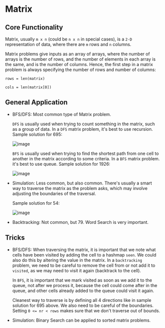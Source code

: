 # Matrix

## Core Functionality

Matrix, usually `m x n` (could be `n x n` in special cases), is a `2-D` representation of data, where there are `m` rows and `n` columns.

Matrix problems give inputs as an array of arrays, where the number of arrays is the number of rows, and the number of elements in each array is the same, and is the number of columns.
Hence, the first step in a matrix problem is always specifying the number of rows and number of columns:

`rows = len(matrix)`

`cols = len(matrix[0])`

## General Application
- BFS/DFS: Most common type of Matrix problem.

  `DFS` is usually used when trying to count something in the matrix, such as a group of data.
  In a `DFS` matrix problem, it's best to use recursion. Sample solution for 695:
  
  ![image](https://user-images.githubusercontent.com/54465320/201408480-8917a2c0-d2c4-407c-83b5-cc7ea7ecfea8.png)
  
  `BFS` is usually used when trying to find the shortest path from one cell to another in the matrix according to some criteria.
  In a `BFS` matrix problem. it's best to use queue. Sample solution for 1926:
  
  ![image](https://user-images.githubusercontent.com/54465320/201409732-44711f07-67e3-498e-bf06-6088b2a5e1b1.png)

- Simulation: Less common, but also common. There's usually a smart way to traverse the matrix as the problem asks, which may involve adjusting the boundaries of the traversal.
  
  Sample solution for 54:

  ![image](https://user-images.githubusercontent.com/54465320/201410403-3b542052-0eb1-4a1f-aebd-62e3c7d1dce1.png)

- Backtracking: Not common, but 79. Word Search is very important.

## Tricks
- BFS/DFS: When traversing the matrix, it is important that we note what cells have been visited by adding the cell to a hashmap `seen`.
  We could also do this by altering the value in the matrix. In a `backtracking` problem, we need to be careful to remove the cell from or not add it to `visited`,
  as we may need to visit it again (backtrack to the cell).
  
  In `BFS`, it is important that we mark visited as soon as we add it to the queue, not after we process it,
  because the cell could come after in the queue, and other cells already added to the queue could visit it again.
  
  Cleanest way to traverse is by defining all 4 directions like in sample solution for 695 above.
  We also need to be careful of the boundaries. Setting `0 <= nr < rows` makes sure that we don't traverse out of bounds.
  
- Simulation: Binary Search can be applied to sorted matrix problems.
